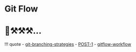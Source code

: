 # Git Flow

# 🥲⚒️⚒️⚒️...

!!! quote
    - [git-branching-strategies](https://www.abtasty.com/blog/git-branching-strategies/)
    - [POST-1](https://ux.stories.pe.kr/183)
    - [gitflow-workflow](https://www.atlassian.com/git/tutorials/comparing-workflows/gitflow-workflow)